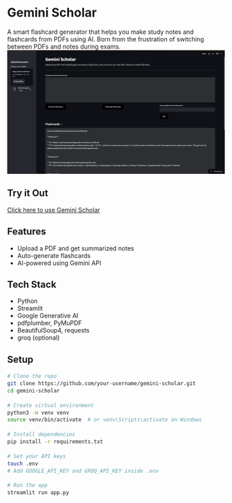 # Gemini Scholar

A smart flashcard generator that helps you make study notes and flashcards from PDFs using AI. Born from the frustration of switching between PDFs and notes during exams.
![Gemini Scholar Demo](images/demo.png)

## Try it Out

[Click here to use Gemini Scholar](https://gemini-scholar.streamlit.app)


## Features

- Upload a PDF and get summarized notes
- Auto-generate flashcards
- AI-powered using Gemini API

## Tech Stack

- Python
- Streamlit
- Google Generative AI
- pdfplumber, PyMuPDF
- BeautifulSoup4, requests
- groq (optional)

## Setup

```bash
# Clone the repo
git clone https://github.com/your-username/gemini-scholar.git
cd gemini-scholar

# Create virtual environment
python3 -m venv venv
source venv/bin/activate  # or venv\Scripts\activate on Windows

# Install dependencies
pip install -r requirements.txt

# Set your API keys
touch .env
# Add GOOGLE_API_KEY and GROQ_API_KEY inside .env

# Run the app
streamlit run app.py


